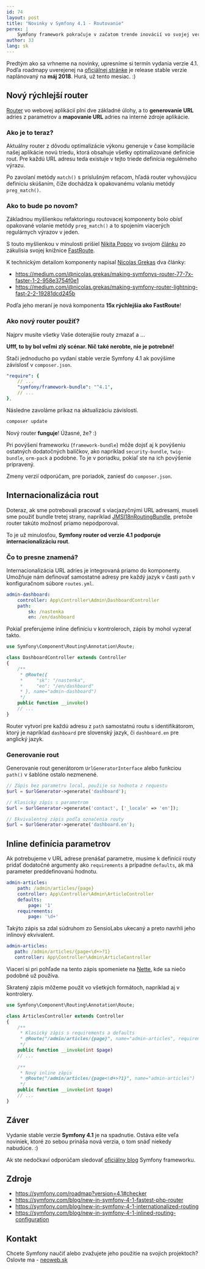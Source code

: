 ```yaml
---
id: 74
layout: post
title: "Novinky v Symfony 4.1 - Routovanie"
perex: |
    Symfony framework pokračuje v začatom trende inovácií vo svojej verzií 4.1 a opäť prináša množstvo zaujímavých noviniek. Poďme sa teda spolu pozrieť na novinky v súvislosti s routovaním.
author: 33
lang: sk
---
```


Predtým ako sa vrhneme na novinky, upresníme si termín vydania verzie 4.1. Podľa roadmapy uverejenej na [oficiálnej stránke](https://symfony.com/roadmap?version=4.1#checker) je release stable verzie naplánovaný na **máj 2018**. Hurá, už tento mesiac. :)

## Nový rýchlejší router

[Router](https://symfony.com/components/Routing) vo webovej aplikácií plní dve základné úlohy, a to **generovanie URL** adries z parametrov a **mapovanie URL** adries na interné zdroje aplikácie.

### Ako je to teraz?

Aktuálny router z dôvodu optimalizácie výkonu generuje v čase kompilácie našej aplikácie novú triedu, ktorá obsahuje všetky optimalizované definície rout. Pre každú URL adresu teda existuje v tejto triede definícia regulérneho výrazu.

Po zavolaní metódy ``match()`` s príslušným reťacom, hľadá router vyhovujúcu definíciu skúšaním, čiže dochádza k opakovanému volaniu metódy ``preg_match()``.

### Ako to bude po novom?

Základnou myšlienkou refaktoringu routovacej komponenty bolo obísť opakované volanie metódy ``preg_match()`` a to spojením viacerých regulárnych výrazov v jeden.

S touto myšlienkou v minulosti prišiel [Nikita Popov](http://nikic.github.io/aboutMe.html) vo svojom [článku](http://nikic.github.io/2014/02/18/Fast-request-routing-using-regular-expressions.html) zo zákulisia svojej knižnice [FastRoute](https://github.com/nikic/FastRoute).

K technickým detailom komponenty napísal [Nicolas Grekas](https://medium.com/@nicolas.grekas) dva články:

* https://medium.com/@nicolas.grekas/making-symfonys-router-77-7x-faster-1-2-958e3754f0e1
* https://medium.com/@nicolas.grekas/making-symfony-router-lightning-fast-2-2-19281dcd245b

Podľa jeho meraní je nová komponenta **15x rýchlejšia ako FastRoute**!

### Ako nový router použiť?

Najprv musíte všetky Vaše doterajšie routy zmazať a ...

**Ufff, to by bol veľmi zlý scénar. Nič také nerobte, nie je potrebné!** 

Stači jednoducho po vydaní stable verzie Symfony 4.1 ak povýšime závislosť v ``composer.json``.

```yaml
"require": {
    // ...
    "symfony/framework-bundle": "^4.1",
    // ...
},
```

Následne zavoláme príkaz na aktualizáciu závislostí.
 
```bash
composer update
```

Nový router **funguje**! Úžasné, že? :)

Pri povýšení frameworku (``framework-bundle``) môže dojsť aj k povýšeniu ostatných dodatočných balíčkov, ako napríklad `security-bundle`, `twig-bundle`, ``orm-pack`` a podobne. To je v poriadku, pokiaľ ste na ich povýšenie pripravený.

Zmeny verzií odporúčam, pre poriadok, zaniesť do ``composer.json``.
 
## Internacionalizácia rout

Doteraz, ak sme potrebovali pracovať s viacjazyčnými URL adresami, museli sme použiť bundle tretej strany, napríklad [JMSI18nRoutingBundle](https://github.com/schmittjoh/JMSI18nRoutingBundle), pretože router takúto možnosť priamo nepodporoval.

To je už minulosťou, **Symfony router od verzie 4.1 podporuje internacionalizáciu rout**.

### Čo to presne znamená?

Internacionalizácia URL adries je integrovaná priamo do komponenty. Umožňuje nám definovať samostatné adresy pre každý jazyk v časti ``path`` v konfiguračnom súbore ``routes.yml``.

```yaml
admin-dashboard:
    controller: App\Controller\Admin\DashboardController
    path:
        sk: /nastenka
        en: /en/dashboard
```

Pokiaľ preferujeme inline definíciu v kontroleroch, zápis by mohol vyzerať takto.

```php
use Symfony\Component\Routing\Annotation\Route;

class DashboardController extends Controller
{
    /**
     * @Route({
     *     "sk": "/nastenka",
     *     "en": "/en/dashboard"
     * }, name="admin-dashboard")
     */
    public function __invoke()    
    // ...
}
```

Router vytvorí pre každú adresu z ``path`` samostatnú routu s identifikátorom, ktorý je napríklad ``dashboard`` pre slovenský jazyk, či ``dashboard.en`` pre anglický jazyk.

### Generovanie rout

Generovanie rout generátorom ``UrlGeneratorInterface`` alebo funkciou ``path()`` v šablóne ostalo nezmenené.

```php
// Zápis bez parametru local, použije sa hodnota z requestu
$url = $urlGenerator->generate('dashboard');

// Klasický zápis s parametrom
$url = $urlGenerator->generate('contact', ['_locale' => 'en']);

// Ekvivalentný zápis podľa označenia routy
$url = $urlGenerator->generate('dashboard.en');
```

## Inline definícia parametrov

Ak potrebujeme v URL adrese prenášať parametre, musíme k definícií routy pridať dodatočné argumenty ako ``requirements`` a prípadne ``defaults``, ak má parameter preddefinovanú hodnotu.

```yaml
admin-articles:
    path: /admin/articles/{page}
    controller: App\Controller\Admin\ArticleController
    defaults:
        page: '1'
    requirements:
        page: '\d+'
```

Takýto zápis sa zdal súdruhom zo SensioLabs ukecaný a preto navrhli jeho inlinový ekvivalent.

 ```yaml
admin-articles:
    path: /admin/articles/{page<\d+>?1}
    controller: App\Controller\Admin\ArticleController
 ```

Viacerí si pri pohľade na tento zápis spomeniete na [Nette](https://doc.nette.org/cs/2.4/routing#toc-validacni-vyrazy), kde sa niečo podobné už používa.

Skratený zápis môžeme použit vo všetkých formátoch, napríklad aj v kontrolery.

```php
use Symfony\Component\Routing\Annotation\Route;

class ArticlesController extends Controller
{
    /**
     * Klasický zápis s requirements a defaults
     * @Route("/admin/articles/{page}", name="admin-articles", requirements={"page"="\d+"}, defaults={"page"="1"})
     */
    public function __invoke(int $page)
    // ...
    
    /**
     * Nový inline zápis
     * @Route("/admin/articles/{page<\d+>?1}", name="admin-articles")
     */
    public function __invoke(int $page)
    // ...
}

```

## Záver

Vydanie stable verzie **Symfony 4.1** je na spadnutie. Ostáva ešte veľa noviniek, ktoré zo sebou prináša nová verzia, o tom snáď niekedy nabudúce. :)

Ak ste nedočkaví odporúčam sledovať [oficiálny blog](https://symfony.com/blog/) Symfony frameworku.

## Zdroje

* https://symfony.com/roadmap?version=4.1#checker
* https://symfony.com/blog/new-in-symfony-4-1-fastest-php-router
* https://symfony.com/blog/new-in-symfony-4-1-internationalized-routing
* https://symfony.com/blog/new-in-symfony-4-1-inlined-routing-configuration

## Kontakt

Chcete Symfony naučiť alebo zvažujete jeho použitie na svojich projektoch? Oslovte ma - [neoweb.sk](https://www.neoweb.sk)
